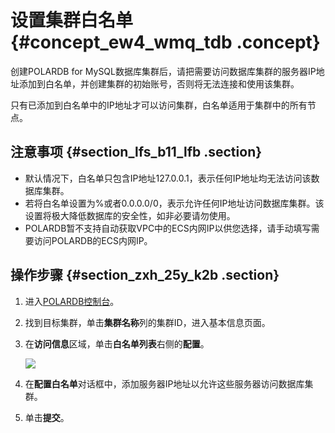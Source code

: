 # 设置集群白名单 {#concept_ew4_wmq_tdb .concept}

创建POLARDB for MySQL数据库集群后，请把需要访问数据库集群的服务器IP地址添加到白名单，并创建集群的初始账号，否则将无法连接和使用该集群。

只有已添加到白名单中的IP地址才可以访问集群，白名单适用于集群中的所有节点。

## 注意事项 {#section_lfs_b11_lfb .section}

-   默认情况下，白名单只包含IP地址127.0.0.1，表示任何IP地址均无法访问该数据库集群。
-   若将白名单设置为%或者0.0.0.0/0，表示允许任何IP地址访问数据库集群。该设置将极大降低数据库的安全性，如非必要请勿使用。
-   POLARDB暂不支持自动获取VPC中的ECS内网IP以供您选择，请手动填写需要访问POLARDB的ECS内网IP。

## 操作步骤 {#section_zxh_25y_k2b .section}

1.  进入[POLARDB控制台](https://polardb.console.aliyun.com)。
2.  找到目标集群，单击**集群名称**列的集群ID，进入基本信息页面。
3.  在**访问信息**区域，单击**白名单列表**右侧的**配置**。

    ![](http://static-aliyun-doc.oss-cn-hangzhou.aliyuncs.com/assets/img/3015/155747501313598_zh-CN.png)

4.  在**配置白名单**对话框中，添加服务器IP地址以允许这些服务器访问数据库集群。
5.  单击**提交**。

